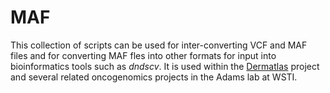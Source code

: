 # MAF

This collection of scripts can be used for inter-converting VCF and MAF files and for converting MAF fles into other formats for input into bioinformatics tools such as *dndscv*. It is used within the [Dermatlas](https://www.dermatlasproject.org) project and several related oncogenomics projects in the Adams lab at WSTI.